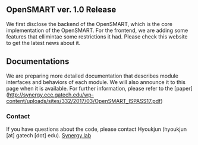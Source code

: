## OpenSMART ver. 1.0 Release

We first disclose the backend of the OpenSMART, which is the core implementation of the OpenSMART. For the frontend, we are adding some features that ellimintae some restrictions it had. Please check this website to get the latest news about it.

## Documentations

We are preparing more detailed documentation that describes module interfaces and behaviors of each module. We will also announce it to this page when it is available.
For further information, please refer to the [paper] (http://synergy.ece.gatech.edu/wp-content/uploads/sites/332/2017/03/OpenSMART_ISPASS17.pdf)

### Contact
If you have questions about the code, please contact Hyoukjun (hyoukjun [at] gatech [dot] edu).
[Synergy lab](http://synergy.ece.gatech.edu)
